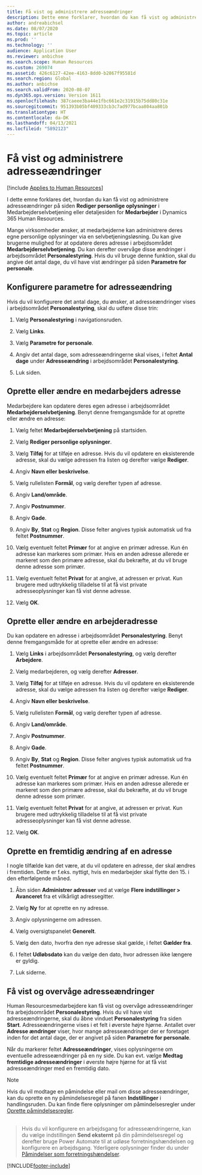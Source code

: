 ```yaml
---
title: Få vist og administrere adresseændringer
description: Dette emne forklarer, hvordan du kan få vist og administrere adresseændringer i Dynamics 365 Human Resources.
author: andreabichsel
ms.date: 08/07/2020
ms.topic: article
ms.prod: ''
ms.technology: ''
audience: Application User
ms.reviewer: anbichse
ms.search.scope: Human Resources
ms.custom: 269074
ms.assetid: 426c6127-42ee-4163-8dd0-b2867f95581d
ms.search.region: Global
ms.author: anbichse
ms.search.validFrom: 2020-08-07
ms.dyn365.ops.version: Version 1611
ms.openlocfilehash: 387caeee3ba44e1fbc661e2c31915b75dd80c31e
ms.sourcegitcommit: 951393b05bf409333cb3c7ad977bcaa804aa801b
ms.translationtype: HT
ms.contentlocale: da-DK
ms.lasthandoff: 04/13/2021
ms.locfileid: "5892123"
---
```

# <a name="view-and-manage-address-changes"></a>Få vist og administrere adresseændringer

[!include [Applies to Human Resources](../includes/applies-to-hr.md)]

I dette emne forklares det, hvordan du kan få vist og administrere adresseændringer på siden **Rediger personlige oplysninger** i Medarbejderselvbetjening eller detaljesiden for **Medarbejder** i Dynamics 365 Human Resources.

Mange virksomheder ønsker, at medarbejderne kan administrere deres egne personlige oplysninger via en selvbetjeningsløsning. Du kan give brugerne mulighed for at opdatere deres adresse i arbejdsområdet **Medarbejderselvbetjening**. Du kan derefter overvåge disse ændringer i arbejdsområdet **Personalestyring**. Hvis du vil bruge denne funktion, skal du angive det antal dage, du vil have vist ændringer på siden **Parametre for personale**.

## <a name="configure-address-change-parameters"></a>Konfigurere parametre for adresseændring

Hvis du vil konfigurere det antal dage, du ønsker, at adresseændringer vises i arbejdsområdet **Personalestyring**, skal du udføre disse trin:

1. Vælg **Personalestyring** i navigationsruden.

2. Vælg **Links**.

3. Vælg **Parametre for personale**.

4. Angiv det antal dage, som adresseændringerne skal vises, i feltet **Antal dage** under **Adresseændring** i arbejdsområdet **Personalestyring**.

5. Luk siden.

## <a name="create-or-change-an-employee-address"></a>Oprette eller ændre en medarbejders adresse

Medarbejdere kan opdatere deres egen adresse i arbejdsområdet **Medarbejderselvbetjening**. Benyt denne fremgangsmåde for at oprette eller ændre en adresse:

1. Vælg feltet **Medarbejderselvbetjening** på startsiden.

2. Vælg **Rediger personlige oplysninger**.

3. Vælg **Tilføj** for at tilføje en adresse. Hvis du vil opdatere en eksisterende adresse, skal du vælge adressen fra listen og derefter vælge **Rediger**.

4. Angiv **Navn eller beskrivelse**.

5. Vælg rullelisten **Formål**, og vælg derefter typen af adresse.

6. Angiv **Land/område**.

7. Angiv **Postnummer**.

8. Angiv **Gade**.

9. Angiv **By**, **Stat** og **Region**. Disse felter angives typisk automatisk ud fra feltet **Postnummer**.

10. Vælg eventuelt feltet **Primær** for at angive en primær adresse. Kun én adresse kan markeres som primær. Hvis en anden adresse allerede er markeret som den primære adresse, skal du bekræfte, at du vil bruge denne adresse som primær.

11. Vælg eventuelt feltet **Privat** for at angive, at adressen er privat. Kun brugere med udtrykkelig tilladelse til at få vist private adresseoplysninger kan få vist denne adresse.

12. Vælg **OK**.

## <a name="create-or-change-a-worker-address"></a>Oprette eller ændre en arbejderadresse

Du kan opdatere en adresse i arbejdsområdet **Personalestyring**. Benyt denne fremgangsmåde for at oprette eller ændre en adresse:

1. Vælg **Links** i arbejdsområdet **Personalestyring**, og vælg derefter **Arbejdere**.

3. Vælg medarbejderen, og vælg derefter **Adresser**.

3. Vælg **Tilføj** for at tilføje en adresse. Hvis du vil opdatere en eksisterende adresse, skal du vælge adressen fra listen og derefter vælge **Rediger**.

4. Angiv **Navn eller beskrivelse**.

5. Vælg rullelisten **Formål**, og vælg derefter typen af adresse.

6. Angiv **Land/område**.

7. Angiv **Postnummer**.

8. Angiv **Gade**.

9. Angiv **By**, **Stat** og **Region**. Disse felter angives typisk automatisk ud fra feltet **Postnummer**.

10. Vælg eventuelt feltet **Primær** for at angive en primær adresse. Kun én adresse kan markeres som primær. Hvis en anden adresse allerede er markeret som den primære adresse, skal du bekræfte, at du vil bruge denne adresse som primær.

11. Vælg eventuelt feltet **Privat** for at angive, at adressen er privat. Kun brugere med udtrykkelig tilladelse til at få vist private adresseoplysninger kan få vist denne adresse.

12. Vælg **OK**.
 
## <a name="create-a-future-change-for-an-address"></a>Oprette en fremtidig ændring af en adresse

I nogle tilfælde kan det være, at du vil opdatere en adresse, der skal ændres i fremtiden. Dette er f.eks. nyttigt, hvis en medarbejder skal flytte den 15. i den efterfølgende måned.

1. Åbn siden **Administrer adresser** ved at vælge **Flere indstillinger > Avanceret** fra et vilkårligt adressegitter.

2. Vælg **Ny** for at oprette en ny adresse.

3. Angiv oplysningerne om adressen.

4. Vælg oversigtspanelet **Generelt**.

5. Vælg den dato, hvorfra den nye adresse skal gælde, i feltet **Gælder fra**.

6. I feltet **Udløbsdato** kan du vælge den dato, hvor adressen ikke længere er gyldig.

7. Luk siderne.

## <a name="view-and-monitor-address-changes"></a>Få vist og overvåge adresseændringer

Human Resourcesmedarbejdere kan få vist og overvåge adresseændringer fra arbejdsområdet **Personalestyring**. Hvis du vil have vist adresseændringerne, skal du åbne vinduet **Personalestyring** fra siden **Start**. Adresseændringerne vises i et felt i øverste højre hjørne. Antallet over **Adresse ændringer** viser, hvor mange adresseændringer der er foretaget inden for det antal dage, der er angivet på siden **Parametre for personale**. 

Når du markerer feltet **Adresseændringer**, vises oplysningerne om eventuelle adresseændringer på en ny side. Du kan evt. vælge **Medtag fremtidige adresseændringer** i øverste højre hjørne for at få vist adresseændringer med en fremtidig dato.

> [!NOTE]
> Hvis du vil modtage en påmindelse eller mail om disse adresseændringer, kan du oprette en ny påmindelsesregel på fanen **Indstillinger** i handlingsruden. Du kan finde flere oplysninger om påmindelsesregler under [Oprette påmindelsesregler](../fin-ops-core/fin-ops/get-started/create-alerts.md).<br><br>

> Hvis du vil konfigurere en arbejdsgang for adresseændringerne, kan du vælge indstillingen **Send eksternt** på din påmindelsesregel og derefter bruge Power Automate til at udløse forretningshændelsen og konfigurere en arbejdsgang. Yderligere oplysninger finder du under [Påmindelser som forretningshændelser](../fin-ops-core/fin-ops/get-started/create-alerts.md#alerts-as-business-events).


[!INCLUDE[footer-include](../includes/footer-banner.md)]